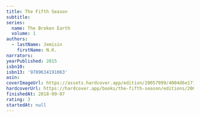 ```yaml
---
title: The Fifth Season
subtitle:
series:
  name: The Broken Earth
  volume: 1
authors:
  - lastName: Jemisin
    firstName: N.K.
narrators:
yearPublished: 2015
isbn10:
isbn13: '9789634191063'
asin:
coverImageUrl: https://assets.hardcover.app/edition/20057999/4004d6e17127afcaca1de907dd9beb31e764b650.jpeg
hardcoverUrl: https://hardcover.app/books/the-fifth-season/editions/20057999
finishedAt: 2018-09-07
rating: 3
startedAt: null
---
```


